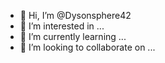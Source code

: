 - 👋 Hi, I’m @Dysonsphere42
- 👀 I’m interested in ...
- 🌱 I’m currently learning ...
- 💞️ I’m looking to collaborate on ...

<!---
Dysonsphere42/Dysonsphere42 is a ✨ special ✨ repository because its `README.md` (this file) appears on your GitHub profile.
You can click the Preview link to take a look at your changes.
--->
